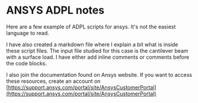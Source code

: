 ANSYS ADPL notes
================

Here are a few example of ADPL scripts for ansys. It's not the easiest language to read. 

I have also created a markdown file where I explain a bit what is inside these script files. The
input file studied for this case is the cantilever beam with a surface load. I have either add 
inline comments or comments before the code blocks. 

I also join the documentation found on Ansys website. If you want to access these resources, create
an account on
[https://support.ansys.com/portal/site/AnsysCustomerPortal](https://support.ansys.com/portal/site/AnsysCustomerPortal)